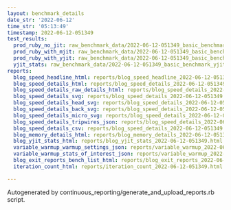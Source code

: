 ```yaml
---
layout: benchmark_details
date_str: '2022-06-12'
time_str: '05:13:49'
timestamp: 2022-06-12-051349
test_results:
  prod_ruby_no_jit: raw_benchmark_data/2022-06-12-051349_basic_benchmark_prod_ruby_no_jit.json
  prod_ruby_with_mjit: raw_benchmark_data/2022-06-12-051349_basic_benchmark_prod_ruby_with_mjit.json
  prod_ruby_with_yjit: raw_benchmark_data/2022-06-12-051349_basic_benchmark_prod_ruby_with_yjit.json
  yjit_stats: raw_benchmark_data/2022-06-12-051349_basic_benchmark_yjit_stats.json
reports:
  blog_speed_headline_html: reports/blog_speed_headline_2022-06-12-051349.html
  blog_speed_details_html: reports/blog_speed_details_2022-06-12-051349.html
  blog_speed_details_raw_details_html: reports/blog_speed_details_2022-06-12-051349.raw_details.html
  blog_speed_details_svg: reports/blog_speed_details_2022-06-12-051349.svg
  blog_speed_details_head_svg: reports/blog_speed_details_2022-06-12-051349.head.svg
  blog_speed_details_back_svg: reports/blog_speed_details_2022-06-12-051349.back.svg
  blog_speed_details_micro_svg: reports/blog_speed_details_2022-06-12-051349.micro.svg
  blog_speed_details_tripwires_json: reports/blog_speed_details_2022-06-12-051349.tripwires.json
  blog_speed_details_csv: reports/blog_speed_details_2022-06-12-051349.csv
  blog_memory_details_html: reports/blog_memory_details_2022-06-12-051349.html
  blog_yjit_stats_html: reports/blog_yjit_stats_2022-06-12-051349.html
  variable_warmup_warmup_settings_json: reports/variable_warmup_2022-06-12-051349.warmup_settings.json
  variable_warmup_stats_of_interest_json: reports/variable_warmup_2022-06-12-051349.stats_of_interest.json
  blog_exit_reports_bench_list_html: reports/blog_exit_reports_2022-06-12-051349.bench_list.html
  iteration_count_html: reports/iteration_count_2022-06-12-051349.html

---
```

Autogenerated by continuous_reporting/generate_and_upload_reports.rb script.
